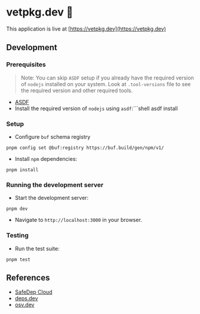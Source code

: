 # vetpkg.dev 🚀

This application is live at [https://vetpkg.dev](https://vetpkg.dev)

## Development

### Prerequisites

> Note: You can skip `ASDF` setup if you already have the required
> version of `nodejs` installed on your system. Look at `.tool-versions` file
> to see the required version and other required tools.

- [ASDF](https://asdf-vm.com/guide/getting-started.html)
- Install the required version of `nodejs` using `asdf`:```shell
  asdf install

### Setup

- Configure `buf` schema registry

```shell
pnpm config set @buf:registry https://buf.build/gen/npm/v1/
```

- Install `npm` dependencies:

```shell
pnpm install
```

### Running the development server

- Start the development server:

```shell
pnpm dev
```

- Navigate to `http://localhost:3000` in your browser.

### Testing

- Run the test suite:

```shell
pnpm test
```

## References

- [SafeDep Cloud](https://docs.safedep.io/cloud)
- [deps.dev](https://deps.dev)
- [osv.dev](https://osv.dev)
